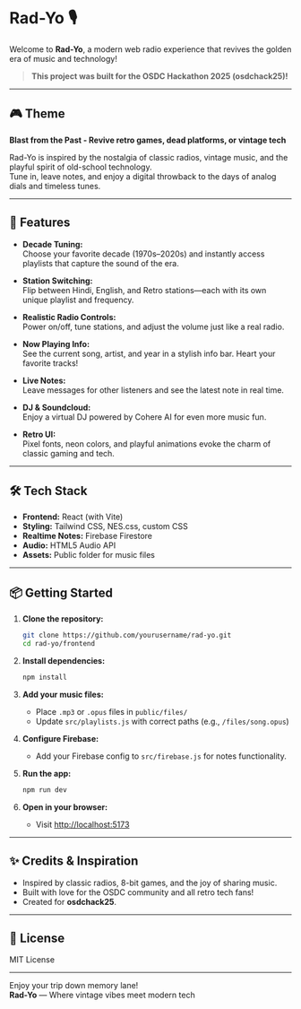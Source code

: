 # Rad-Yo 🎙️

Welcome to **Rad-Yo**, a modern web radio experience that revives the golden era of music and technology!

> **This project was built for the OSDC Hackathon 2025 (osdchack25)!**

---

## 🎮 Theme

**Blast from the Past - Revive retro games, dead platforms, or vintage tech**

Rad-Yo is inspired by the nostalgia of classic radios, vintage music, and the playful spirit of old-school technology.  
Tune in, leave notes, and enjoy a digital throwback to the days of analog dials and timeless tunes.

---

## 🚀 Features

- **Decade Tuning:**  
  Choose your favorite decade (1970s–2020s) and instantly access playlists that capture the sound of the era.

- **Station Switching:**  
  Flip between Hindi, English, and Retro stations—each with its own unique playlist and frequency.

- **Realistic Radio Controls:**  
  Power on/off, tune stations, and adjust the volume just like a real radio.

- **Now Playing Info:**  
  See the current song, artist, and year in a stylish info bar. Heart your favorite tracks!

- **Live Notes:**  
  Leave messages for other listeners and see the latest note in real time.

- **DJ & Soundcloud:**  
  Enjoy a virtual DJ powered by Cohere AI for even more music fun.

- **Retro UI:**  
  Pixel fonts, neon colors, and playful animations evoke the charm of classic gaming and tech.

---

## 🛠️ Tech Stack

- **Frontend:** React (with Vite)
- **Styling:** Tailwind CSS, NES.css, custom CSS
- **Realtime Notes:** Firebase Firestore
- **Audio:** HTML5 Audio API
- **Assets:** Public folder for music files

---

## 📦 Getting Started

1. **Clone the repository:**

   ```bash
   git clone https://github.com/yourusername/rad-yo.git
   cd rad-yo/frontend
   ```

2. **Install dependencies:**

   ```bash
   npm install
   ```

3. **Add your music files:**

   - Place `.mp3` or `.opus` files in `public/files/`
   - Update `src/playlists.js` with correct paths (e.g., `/files/song.opus`)

4. **Configure Firebase:**

   - Add your Firebase config to `src/firebase.js` for notes functionality.

5. **Run the app:**

   ```bash
   npm run dev
   ```

6. **Open in your browser:**
   - Visit [http://localhost:5173](http://localhost:5173)

---

## ✨ Credits & Inspiration

- Inspired by classic radios, 8-bit games, and the joy of sharing music.
- Built with love for the OSDC community and all retro tech fans!
- Created for **osdchack25**.

---

## 📜 License

MIT License

---

Enjoy your trip down memory lane!  
**Rad-Yo** — Where vintage vibes meet modern tech